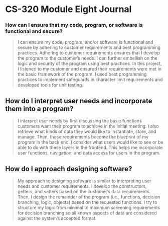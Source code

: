 # CS-320 Module Eight Journal

### How can I ensure that my code, program, or software is functional and secure?

> I can ensure my code, program, and/or software is functional and secure by adhering to customer requirements and best programming practices. Adhering to customer requirements ensures that I develop the program to the customer’s needs. I can further embellish on the logic and security of the program using best practices. In this project, I listened to my customer and ensured their requirements were met in the basic framework of the program. I used best programming practices to implement safeguards in character limit requirements and developed tools for unit testing.

## How do I interpret user needs and incorporate them into a program?

> I interpret user needs by first discussing the basic functions customers want their program to achieve in the initial meeting. I also retrieve what kinds of data they would like to instantiate, store, and manage. Then, these requirements become the blueprint of my program in the back end. I consider what users would like to see or be able to do with these layers in the frontend. This helps me incorporate user functions, navigation, and data access for users in the program.

## How do I approach designing software?

> My approach to designing software is similar to interpreting user needs and customer requirements. I develop the constructors, getters, and setters based on the customer’s data requirements. Then, I design the remainder of the program (i.e., functions, decision branching, logic, objects) based on the requested functions. I try to structure my logic from minimal to maximum screening requirements for decision branching so all known aspects of data are considered against the system’s accepted format.
